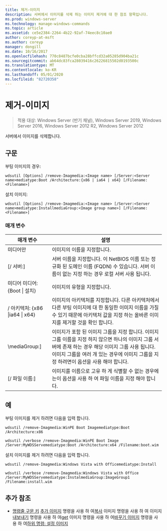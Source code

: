 ```yaml
---
title: 제거-이미지
description: 서버에서 이미지를 삭제 하는 이미지 제거에 대 한 참조 항목입니다.
ms.prod: windows-server
ms.technology: manage-windows-commands
ms.topic: article
ms.assetid: ce5e2384-2264-4b22-92af-74eec8c10ae0
author: coreyp-at-msft
ms.author: coreyp
manager: dongill
ms.date: 10/16/2017
ms.openlocfilehash: 770c8487bcfe0cba28bffcd32a05285d904ba21c
ms.sourcegitcommit: ab64dc83fca28039416c26226815502d0193500c
ms.translationtype: MT
ms.contentlocale: ko-KR
ms.lasthandoff: 05/01/2020
ms.locfileid: "82720358"
---
```

# <a name="remove-image"></a>제거-이미지

> 적용 대상: Windows Server (반기 채널), Windows Server 2019, Windows Server 2016, Windows Server 2012 R2, Windows Server 2012

서버에서 이미지를 삭제합니다.

## <a name="syntax"></a>구문
부팅 이미지의 경우:
```
wdsutil [Options] /remove-Imagmedia:<Image name> [/Server:<Server name>mediatype:Boot /Architecture:{x86 | ia64 | x64} [/Filename:<Filename>]
```
설치 이미지:
```
wdsutil [Options] /remove-Imagmedia:<Image name> [/Server:<Server name>mediatype:InstallmediaGroup:<Image group name>] [/Filename:<Filename>]
```
### <a name="parameters"></a>매개 변수
|매개 변수|설명|
|-------|--------|
미디어만<Image name>|이미지의 이름을 지정합니다.|
|[/ 서버:<Server name>]|서버 이름을 지정합니다. 이 NetBIOS 이름 또는 정규화 된 도메인 이름 (FQDN) 수 있습니다. 서버 이름이 없는 지정 하는 경우 로컬 서버 사용 됩니다.|
미디어 미디어: {Boot &#124; 설치}|이미지의 유형을 지정합니다.|
|/ 아키텍처: {x86 &#124;ia64 &#124; x64}|이미지의 아키텍처를 지정합니다. 다른 아키텍처에서 다른 부팅 이미지에 대 한 동일한 이미지 이름을 가질 수 있기 때문에 아키텍처 값을 지정 하는 올바른 이미지를 제거할 것을 확인 합니다.|
|\mediaGroup:<Image group name>]|이미지가 포함 된 이미지 그룹을 지정 합니다. 이미지 그룹 이름을 지정 하지 않으면 하나의 이미지 그룹 서버에 존재 하는 경우 해당 이미지 그룹 사용 됩니다. 이미지 그룹을 여러 개 있는 경우에 이미지 그룹을 지정 하려면이 옵션을 사용 해야 합니다.|
|[/ 파일 이름:<File name>]|이미지를 이름으로 고유 하 게 식별할 수 없는 경우에는이 옵션을 사용 하 여 파일 이름을 지정 해야 합니다.|
## <a name="examples"></a>예
부팅 이미지를 제거 하려면 다음을 입력 합니다.
```
wdsutil /remove-Imagmedia:WinPE Boot Imagemediatype:Boot /Architecture:x86
```
```
wdsutil /verbose /remove-Imagmedia:WinPE Boot Image /Server:MyWDSServemediatype:Boot /Architecture:x64 /Filename:boot.wim
```
설치 이미지를 제거 하려면 다음을 입력 합니다.
```
wdsutil /remove-Imagmedia:Windows Vista with Officemediatype:Install
```
```
wdsutil /verbose /remove-Imagmedia:Windows Vista with Office /Server:MyWDSServemediatype:InstalmediaGroup:ImageGroup1 /Filename:install.wim
```
## <a name="additional-references"></a>추가 참조
- [명령줄 구문 키](command-line-syntax-key.md)
[추가 이미지](using-the-add-image-command.md)
명령을 사용 하 여[복사](using-the-copy-image-command.md)
이미지 명령을 사용 하 여 이미지[내보내기](using-the-export-image-command.md)
명령을 사용 하 여[get](using-the-get-image-command.md)
이미지 명령을 사용 하 여[바꾸기 이미지](using-the-replace-image-command.md)
명령을 사용 하 여[하위 명령: 설정 이미지](subcommand-set-image.md)
